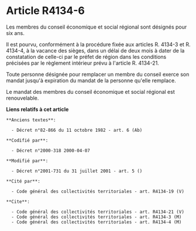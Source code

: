 # Article R4134-6

Les membres du conseil économique et social régional sont désignés pour six ans.

Il est pourvu, conformément à la procédure fixée aux articles R. 4134-3 et R. 4134-4, à la vacance des sièges, dans un délai
de deux mois à dater de la constatation de celle-ci par le préfet de région dans les conditions précisées par le règlement
intérieur prévu à l'article R. 4134-21.

Toute personne désignée pour remplacer un membre du conseil exerce son mandat jusqu'à expiration du mandat de la personne
qu'elle remplace.

Le mandat des membres du conseil économique et social régional est renouvelable.

**Liens relatifs à cet article**

	**Anciens textes**:

	  - Décret n°82-866 du 11 octobre 1982 - art. 6 (Ab)

	**Codifié par**:

	  - Décret n°2000-318 2000-04-07

	**Modifié par**:

	  - Décret n°2001-731 du 31 juillet 2001 - art. 5 ()

	**Cité par**:

	  - Code général des collectivités territoriales - art. R4134-19 (V)

	**Cite**:

	  - Code général des collectivités territoriales - art. R4134-21 (V)
	  - Code général des collectivités territoriales - art. R4134-3 (M)
	  - Code général des collectivités territoriales - art. R4134-4 (M)
